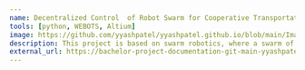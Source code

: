 ```yaml
---
name: Decentralized Control  of Robot Swarm for Cooperative Transportation
tools: [python, WEBOTS, Altium]
image: https://github.com/yyashpatel/yyashpatel.github.io/blob/main/Images/Bachelorproject_images/a.14.png
description: This project is based on swarm robotics, where a swarm of robots cooperatively manipulate an object to its goal location without communication.
external_url: https://bachelor-project-documentation-git-main-yyashpatel.vercel.app/
---
```


